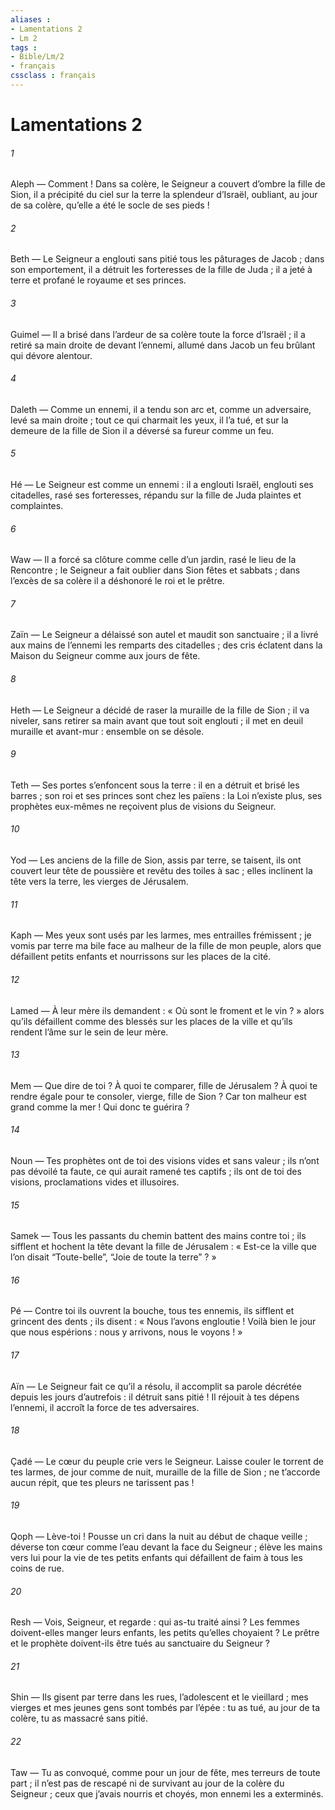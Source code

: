 ```yaml
---
aliases : 
- Lamentations 2
- Lm 2
tags : 
- Bible/Lm/2
- français
cssclass : français
---
```


# Lamentations 2

###### 1
Aleph — Comment ! Dans sa colère, le Seigneur
a couvert d’ombre la fille de Sion,
il a précipité du ciel sur la terre
la splendeur d’Israël,
oubliant, au jour de sa colère,
qu’elle a été le socle de ses pieds !
###### 2
Beth — Le Seigneur a englouti sans pitié
tous les pâturages de Jacob ;
dans son emportement, il a détruit les forteresses
de la fille de Juda ;
il a jeté à terre et profané
le royaume et ses princes.
###### 3
Guimel — Il a brisé dans l’ardeur de sa colère
toute la force d’Israël ;
il a retiré sa main droite
de devant l’ennemi,
allumé dans Jacob un feu brûlant
qui dévore alentour.
###### 4
Daleth — Comme un ennemi, il a tendu son arc
et, comme un adversaire, levé sa main droite ;
tout ce qui charmait les yeux,
il l’a tué,
et sur la demeure de la fille de Sion
il a déversé sa fureur comme un feu.
###### 5
Hé — Le Seigneur est comme un ennemi :
il a englouti Israël,
englouti ses citadelles,
rasé ses forteresses,
répandu sur la fille de Juda
plaintes et complaintes.
###### 6
Waw — Il a forcé sa clôture comme celle d’un jardin,
rasé le lieu de la Rencontre ;
le Seigneur a fait oublier dans Sion
fêtes et sabbats ;
dans l’excès de sa colère il a déshonoré
le roi et le prêtre.
###### 7
Zaïn — Le Seigneur a délaissé son autel
et maudit son sanctuaire ;
il a livré aux mains de l’ennemi
les remparts des citadelles ;
des cris éclatent dans la Maison du Seigneur
comme aux jours de fête.
###### 8
Heth — Le Seigneur a décidé de raser la muraille
de la fille de Sion ;
il va niveler, sans retirer sa main
avant que tout soit englouti ;
il met en deuil muraille et avant-mur :
ensemble on se désole.
###### 9
Teth — Ses portes s’enfoncent sous la terre :
il en a détruit et brisé les barres ;
son roi et ses princes sont chez les païens :
la Loi n’existe plus,
ses prophètes eux-mêmes ne reçoivent plus
de visions du Seigneur.
###### 10
Yod — Les anciens de la fille de Sion,
assis par terre, se taisent,
ils ont couvert leur tête de poussière
et revêtu des toiles à sac ;
elles inclinent la tête vers la terre,
les vierges de Jérusalem.
###### 11
Kaph — Mes yeux sont usés par les larmes,
mes entrailles frémissent ;
je vomis par terre ma bile
face au malheur de la fille de mon peuple,
alors que défaillent petits enfants et nourrissons
sur les places de la cité.
###### 12
Lamed — À leur mère ils demandent :
« Où sont le froment et le vin ? »
alors qu’ils défaillent comme des blessés
sur les places de la ville
et qu’ils rendent l’âme
sur le sein de leur mère.
###### 13
Mem — Que dire de toi ? À quoi te comparer,
fille de Jérusalem ?
À quoi te rendre égale pour te consoler,
vierge, fille de Sion ?
Car ton malheur est grand comme la mer !
Qui donc te guérira ?
###### 14
Noun — Tes prophètes ont de toi des visions
vides et sans valeur ;
ils n’ont pas dévoilé ta faute,
ce qui aurait ramené tes captifs ;
ils ont de toi des visions,
proclamations vides et illusoires.
###### 15
Samek — Tous les passants du chemin
battent des mains contre toi ;
ils sifflent et hochent la tête
devant la fille de Jérusalem :
« Est-ce la ville que l’on disait “Toute-belle”,
“Joie de toute la terre” ? »
###### 16
Pé — Contre toi ils ouvrent la bouche,
tous tes ennemis,
ils sifflent et grincent des dents ;
ils disent : « Nous l’avons engloutie !
Voilà bien le jour que nous espérions :
nous y arrivons, nous le voyons ! »
###### 17
Aïn — Le Seigneur fait ce qu’il a résolu,
il accomplit sa parole
décrétée depuis les jours d’autrefois :
il détruit sans pitié !
Il réjouit à tes dépens l’ennemi,
il accroît la force de tes adversaires.
###### 18
Çadé — Le cœur du peuple crie vers le Seigneur.
Laisse couler le torrent de tes larmes,
de jour comme de nuit,
muraille de la fille de Sion ;
ne t’accorde aucun répit,
que tes pleurs ne tarissent pas !
###### 19
Qoph — Lève-toi ! Pousse un cri dans la nuit
au début de chaque veille ;
déverse ton cœur comme l’eau
devant la face du Seigneur ;
élève les mains vers lui
pour la vie de tes petits enfants
qui défaillent de faim
à tous les coins de rue.
###### 20
Resh — Vois, Seigneur, et regarde :
qui as-tu traité ainsi ?
Les femmes doivent-elles manger leurs enfants,
les petits qu’elles choyaient ?
Le prêtre et le prophète doivent-ils être tués
au sanctuaire du Seigneur ?
###### 21
Shin — Ils gisent par terre dans les rues,
l’adolescent et le vieillard ;
mes vierges et mes jeunes gens
sont tombés par l’épée :
tu as tué, au jour de ta colère,
tu as massacré sans pitié.
###### 22
Taw — Tu as convoqué, comme pour un jour de fête,
mes terreurs de toute part ;
il n’est pas de rescapé ni de survivant
au jour de la colère du Seigneur ;
ceux que j’avais nourris et choyés,
mon ennemi les a exterminés.
